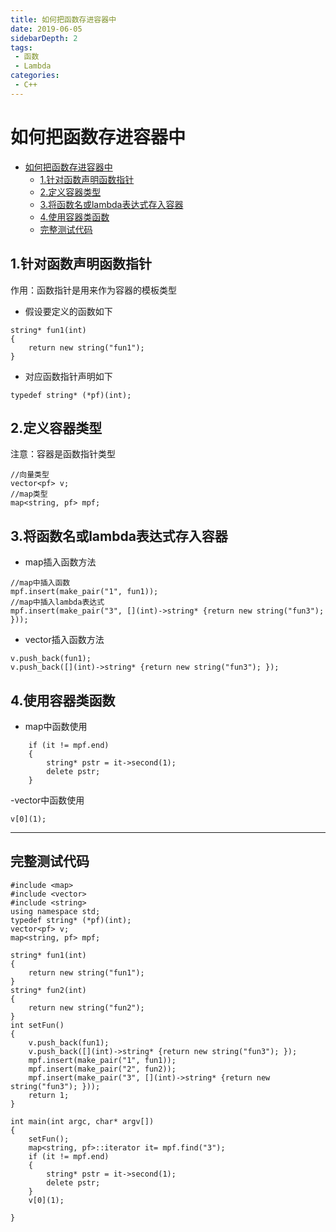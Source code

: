 ```yaml
---
title: 如何把函数存进容器中
date: 2019-06-05
sidebarDepth: 2
tags:
 - 函数
 - Lambda
categories:
 - C++
---
```

# 如何把函数存进容器中
- [如何把函数存进容器中](#如何把函数存进容器中)
	- [1.针对函数声明函数指针](#1针对函数声明函数指针)
	- [2.定义容器类型](#2定义容器类型)
	- [3.将函数名或lambda表达式存入容器](#3将函数名或lambda表达式存入容器)
	- [4.使用容器类函数](#4使用容器类函数)
	- [完整测试代码](#完整测试代码)
## 1.针对函数声明函数指针
作用：函数指针是用来作为容器的模板类型
- 假设要定义的函数如下
```
string* fun1(int)
{
	return new string("fun1");
}
```
- 对应函数指针声明如下
```
typedef string* (*pf)(int);
```
## 2.定义容器类型
注意：容器是函数指针类型
```
//向量类型
vector<pf> v;
//map类型
map<string, pf> mpf;
```
## 3.将函数名或lambda表达式存入容器
- map插入函数方法
```
//map中插入函数
mpf.insert(make_pair("1", fun1));
//map中插入lambda表达式
mpf.insert(make_pair("3", [](int)->string* {return new string("fun3"); }));
```
- vector插入函数方法
```
v.push_back(fun1);
v.push_back([](int)->string* {return new string("fun3"); });
```
## 4.使用容器类函数
- map中函数使用
```
	if (it != mpf.end)
	{
		string* pstr = it->second(1);
		delete pstr;
	}
```
-vector中函数使用
```
v[0](1);
```
------------
## 完整测试代码
```
#include <map>
#include <vector>
#include <string>
using namespace std;
typedef string* (*pf)(int);
vector<pf> v;
map<string, pf> mpf;

string* fun1(int)
{
	return new string("fun1");
}
string* fun2(int)
{
	return new string("fun2");
}
int setFun()
{
	v.push_back(fun1);
	v.push_back([](int)->string* {return new string("fun3"); });
	mpf.insert(make_pair("1", fun1));
	mpf.insert(make_pair("2", fun2));
	mpf.insert(make_pair("3", [](int)->string* {return new string("fun3"); }));
	return 1;
}

int main(int argc, char* argv[])
{
	setFun();
	map<string, pf>::iterator it= mpf.find("3");
	if (it != mpf.end)
	{
		string* pstr = it->second(1);
		delete pstr;
	}
	v[0](1);
	
}
```
